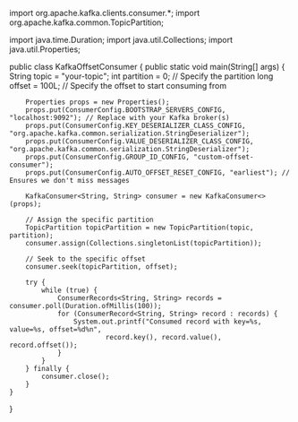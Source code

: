 import org.apache.kafka.clients.consumer.*;
import org.apache.kafka.common.TopicPartition;

import java.time.Duration;
import java.util.Collections;
import java.util.Properties;

public class KafkaOffsetConsumer {
    public static void main(String[] args) {
        String topic = "your-topic";
        int partition = 0; // Specify the partition
        long offset = 100L; // Specify the offset to start consuming from

        Properties props = new Properties();
        props.put(ConsumerConfig.BOOTSTRAP_SERVERS_CONFIG, "localhost:9092"); // Replace with your Kafka broker(s)
        props.put(ConsumerConfig.KEY_DESERIALIZER_CLASS_CONFIG, "org.apache.kafka.common.serialization.StringDeserializer");
        props.put(ConsumerConfig.VALUE_DESERIALIZER_CLASS_CONFIG, "org.apache.kafka.common.serialization.StringDeserializer");
        props.put(ConsumerConfig.GROUP_ID_CONFIG, "custom-offset-consumer");
        props.put(ConsumerConfig.AUTO_OFFSET_RESET_CONFIG, "earliest"); // Ensures we don't miss messages

        KafkaConsumer<String, String> consumer = new KafkaConsumer<>(props);

        // Assign the specific partition
        TopicPartition topicPartition = new TopicPartition(topic, partition);
        consumer.assign(Collections.singletonList(topicPartition));

        // Seek to the specific offset
        consumer.seek(topicPartition, offset);

        try {
            while (true) {
                ConsumerRecords<String, String> records = consumer.poll(Duration.ofMillis(100));
                for (ConsumerRecord<String, String> record : records) {
                    System.out.printf("Consumed record with key=%s, value=%s, offset=%d%n",
                            record.key(), record.value(), record.offset());
                }
            }
        } finally {
            consumer.close();
        }
    }
}
